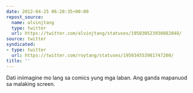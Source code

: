 ```yaml
---
date: 2012-04-25 06:20:35+00:00
repost_source:
  name: alvinjtang
  type: twitter
  url: https://twitter.com/alvinjtang/statuses/195030523930882048/
source: twitter
syndicated:
- type: twitter
  url: https://twitter.com/roytang/statuses/195034553981747200/
title: ''
---
```


Dati iniimagine mo lang sa comics yung mga laban. Ang ganda mapanuod sa malaking screen.